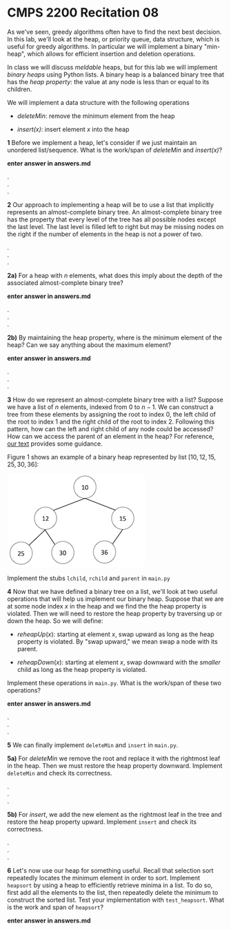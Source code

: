# CMPS 2200  Recitation 08

As we've seen, greedy algorithms often have to find the next best decision. In this lab, we'll look at the heap, or priority queue, data structure, which is useful for greedy algorithms. In particular we will implement a binary "min-heap", which allows for efficient insertion and deletion operations.

In class we will discuss *meldable* heaps, but for this lab we will implement *binary heaps* using Python lists. A binary heap is a balanced binary tree that has the *heap property*: the value at any node is less than or equal to its
children.

We will implement a data structure with the following operations

- *deleteMin*: remove the minimum element from the heap

- *insert(x)*: insert element $x$ into the heap

**1** Before we implement a heap, let's consider if we just maintain
 an unordered list/sequence. What is the work/span of *deleteMin* and *insert(x)*?

**enter answer in answers.md**

.  
.  
.  

**2** Our approach to implementing a heap will be to use a list that
  implicitly represents an almost-complete binary tree. An
  almost-complete binary tree has the property that every level of the
  tree has all possible nodes except the last level. The last level
  is filled left to right but may be missing nodes on the right if the
  number of elements in the heap is not a power of two.

.  
.  
.  

**2a)** For a heap with $n$ elements, what does this imply about the depth of the associated almost-complete binary tree? 

**enter answer in answers.md**

.  
.  
.  

**2b)** By maintaining the heap property, where is the minimum element of
  the heap? Can we say anything about the maximum element?

**enter answer in answers.md**

.  
.  
.  

**3** How do we represent an almost-complete binary tree with a list?
  Suppose we have a list of $n$ elements, indexed from $0$ to
  $n-1$. We can construct a tree from these elements by assigning the
  root to index $0$, the left child of the root to index $1$ and the
  right child of the root to index $2$. Following this pattern, 
  how can the left and right child of any node could be accessed? How
  can we access the parent of an element in the heap? For
  reference,
  [our text](https://www.diderot.one/courses/106/books/426/chapter/5760#atom-429661)
  provides some guidance.

  Figure 1 shows an example of a binary heap represented by list $[10, 12, 15, 25, 30, 36]$:

  ![Binary heap represented by list $[10, 12, 15, 25, 30, 36]$](list.png)

Implement the stubs `lchild`, `rchild` and `parent` in `main.py`

**4** Now that we have defined a binary tree on a list, we'll look at two useful operations that will help us implement our binary heap. Suppose that we are at some node index $x$ in the heap and we find the the heap property is violated. Then we will need to restore the heap property by traversing up or down the heap. So we will define:

- *reheapUp*($x$): starting at element $x$, swap upward as long as the
  heap property is violated. By "swap upward," we mean swap a node with its parent.

- *reheapDown*($x$): starting at element $x$, swap downward with the
*smaller* child as long as the heap property is violated.


Implement these operations in `main.py`. What is the work/span of these two operations? 

**enter answer in answers.md**

.  
.  
.  

**5** We can finally implement `deleteMin` and `insert` in `main.py`.

**5a)** For *deleteMin* we remove the root and replace it with the
  rightmost leaf in the heap. Then we must restore the heap property
  downward. Implement `deleteMin` and check its correctness.

.  
.  
.  



**5b)** For *insert*, we add the new element as the rightmost leaf in the
tree and restore the heap property upward. Implement `insert` and check its correctness.


.  
.  
.  



**6** Let's now use our heap for something useful. Recall that
  selection sort repeatedly locates the minimum element in order to
  sort. Implement `heapsort` by using a heap to efficiently retrieve
  minima in a list. To do so, first add all the elements to the list, then repeatedly delete the minimum to construct the sorted list. Test your implementation with `test_heapsort`. What is the work and span of `heapsort`?

**enter answer in answers.md**  

